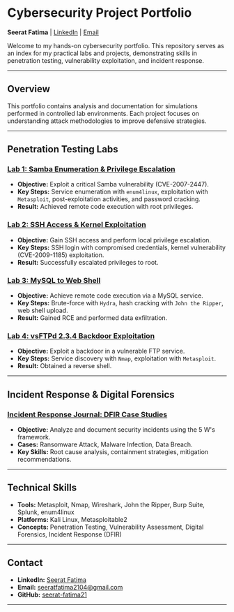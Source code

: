 # Cybersecurity Project Portfolio

**Seerat Fatima** | [LinkedIn](https://www.linkedin.com/in/seerat-fatima-cyb/) | [Email](mailto:seeratfatima2104@gmail.com)

Welcome to my hands-on cybersecurity portfolio. This repository serves as an index for my practical labs and projects, demonstrating skills in penetration testing, vulnerability exploitation, and incident response.

---

## Overview

This portfolio contains analysis and documentation for simulations performed in controlled lab environments. Each project focuses on understanding attack methodologies to improve defensive strategies.

---

## Penetration Testing Labs

### [Lab 1: Samba Enumeration & Privilege Escalation](https://github.com/seerat-fatima21/Samba-Exp)
- **Objective:** Exploit a critical Samba vulnerability (CVE-2007-2447).
- **Key Steps:** Service enumeration with `enum4linux`, exploitation with `Metasploit`, post-exploitation activities, and password cracking.
- **Result:** Achieved remote code execution with root privileges.

### [Lab 2: SSH Access & Kernel Exploitation](https://github.com/seerat-fatima21/SSH-exp)
- **Objective:** Gain SSH access and perform local privilege escalation.
- **Key Steps:** SSH login with compromised credentials, kernel vulnerability (CVE-2009-1185) exploitation.
- **Result:** Successfully escalated privileges to root.

### [Lab 3: MySQL to Web Shell](https://github.com/seerat-fatima21/mysql-exp)
- **Objective:** Achieve remote code execution via a MySQL service.
- **Key Steps:** Brute-force with `Hydra`, hash cracking with `John the Ripper`, web shell upload.
- **Result:** Gained RCE and performed data exfiltration.

### [Lab 4: vsFTPd 2.3.4 Backdoor Exploitation](https://github.com/seerat-fatima21/ftp-exp)
- **Objective:** Exploit a backdoor in a vulnerable FTP service.
- **Key Steps:** Service discovery with `Nmap`, exploitation with `Metasploit`.
- **Result:** Obtained a reverse shell.

---

## Incident Response & Digital Forensics

### [Incident Response Journal: DFIR Case Studies](https://github.com/seerat-fatima21/DFIR-Case-Studies)
- **Objective:** Analyze and document security incidents using the 5 W's framework.
- **Cases:** Ransomware Attack, Malware Infection, Data Breach.
- **Key Skills:** Root cause analysis, containment strategies, mitigation recommendations.

---

## Technical Skills

- **Tools:** Metasploit, Nmap, Wireshark, John the Ripper, Burp Suite, Splunk, enum4linux
- **Platforms:** Kali Linux, Metasploitable2
- **Concepts:** Penetration Testing, Vulnerability Assessment, Digital Forensics, Incident Response (DFIR)

---

## Contact

- **LinkedIn:** [Seerat Fatima](https://www.linkedin.com/in/seerat-fatima-cyb/)
- **Email:** seeratfatima2104@gmail.com
- **GitHub:** [seerat-fatima21](https://github.com/seerat-fatima21)

---
